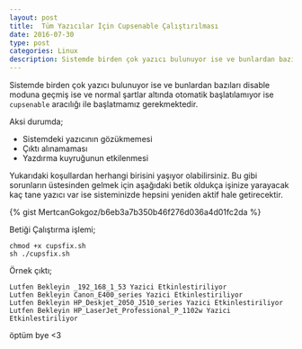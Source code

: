 ```yaml
---
layout: post
title:  Tüm Yazıcılar İçin Cupsenable Çalıştırılması
date: 2016-07-30
type: post
categories: Linux
description: Sistemde birden çok yazıcı bulunuyor ise ve bunlardan bazıları disable moduna geçmiş ise ve normal şartlar altında otomatik
---
```


Sistemde birden çok yazıcı bulunuyor ise ve bunlardan bazıları disable moduna geçmiş ise ve normal şartlar altında otomatik başlatılamıyor ise `cupsenable` aracılığı ile başlatmamız gerekmektedir.

Aksi durumda;

*  Sistemdeki yazıcının gözükmemesi
*  Çıktı alınamaması
*  Yazdırma kuyruğunun etkilenmesi

 Yukarıdaki koşullardan herhangi birisini yaşıyor olabilirsiniz. Bu gibi sorunların üstesinden gelmek için aşağıdaki betik oldukça işinize yarayacak kaç tane yazıcı var ise sisteminizde hepsini yeniden aktif hale getirecektir.

{% gist MertcanGokgoz/b6eb3a7b350b46f276d036a4d01fc2da %}

Betiği Çalıştırma işlemi;

```console
chmod +x cupsfix.sh
sh ./cupsfix.sh
```

Örnek çıktı;

```console
Lutfen Bekleyin _192_168_1_53 Yazici Etkinlestiriliyor
Lutfen Bekleyin Canon_E400_series Yazici Etkinlestiriliyor
Lutfen Bekleyin HP_Deskjet_2050_J510_series Yazici Etkinlestiriliyor
Lutfen Bekleyin HP_LaserJet_Professional_P_1102w Yazici Etkinlestiriliyor
```

öptüm bye <3

